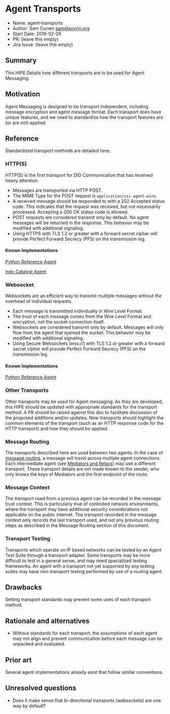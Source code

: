 # Agent Transports
- Name: agent-transports
- Author: Sam Curren <sam@sovrin.org>
- Start Date: 2019-02-26
- PR: (leave this empty)
- Jira Issue: (leave this empty)

## Summary
[summary]: #summary

This HIPE Details how different transports are to be used for Agent Messaging.

## Motivation
[motivation]: #motivation

Agent Messaging is designed to be transport independent, including message encryption and agent message format. Each transport does have unique features, and we need to standardize how the transport features are (or are not) applied. 

## Reference

[Reference]: #reference

Standardized transport methods are detailed here. 

### HTTP(S)

HTTP(S) is the first transport for DID Communication that has received heavy attention.

- Messages are transported via HTTP POST.
- The MIME Type for the POST request is `application/ssi-agent-wire`.
- A received message should be responded to with a 202 Accepted status code. This indicates that the request was received, but not necessarily processed. Accepting a 200 OK status code is allowed.
- POST requests are considered transmit only by default. No agent messages will be returned in the response. This behavior may be modified with additional signaling.
- Using HTTPS with TLS 1.2 or greater with a forward secret cipher will provide Perfect Forward Secrecy (PFS) on the transmission leg.

#### Known Implementations

[Python Reference Agent](<https://github.com/hyperledger/indy-agent/tree/master/python>)

[Indy Catalyst Agent](<https://github.com/bcgov/indy-catalyst/tree/master/agent>)


### Websocket

Websockets are an efficient way to transmit multiple messages without the overhead of individual requests. 

- Each message is transmitted individually in Wire Level Format.
- The trust of each message comes from the Wire Level Format and encryption, not the socket connection itself.
- Websockets are considered transmit only by default. Messages will only flow from the agent that opened the socket. This behavior may be modified with additional signaling.
- Using Secure Websockets (wss://) with TLS 1.2 or greater with a forward secret cipher will provide Perfect Forward Secrecy (PFS) on the transmission leg.

#### Known Implementations

[Python Reference Agent](<https://github.com/hyperledger/indy-agent/tree/master/python>)


### Other Transports

Other transports may be used for Agent messaging. As they are developed, this HIPE should be updated with appropriate standards for the transport method. A PR should be raised against this doc to facilitate discussion of the proposed additions and/or updates. New transports should highlight the common elements of the transport (such as an HTTP response code for the HTTP transport) and how they should be applied.

### Message Routing

The transports described here are used between two agents. In the case of [message routing](<https://github.com/hyperledger/indy-hipe/tree/master/text/0022-cross-domain-messaging>), a message will travel across multiple agent connections. Each intermediate agent (see [Mediators and Relays](<https://github.com/hyperledger/indy-hipe/tree/master/text/0036-mediators-and-relays>)) may use a different transport. These transport details are not made known to the sender, who only knows the keys of Mediators and the first endpoint of the route. 

### Message Context

The transport used from a previous agent can be recorded in the message trust context. This is particularly true of controlled network environments, where the transport may have additional security considerations not applicable on the public internet. The transport recorded in the message context only records the last transport used, and not any previous routing steps as described in the Message Routing section of this document.

### Transport Testing

Transports which operate on IP based networks can be tested by an Agent Test Suite through a transport adapter. Some transports may be more difficult to test in a general sense, and may need specialized testing frameworks. An agent with a transport not yet supported by any testing suites may have non-transport testing performed by use of a routing agent.

## Drawbacks
[drawbacks]: #drawbacks

Setting transport standards may prevent some uses of each transport method.

## Rationale and alternatives
[alternatives]: #alternatives

- Without standards for each transport, the assumptions of each agent may not align and prevent communication before each message can be unpacked and evaluated.

## Prior art
[prior-art]: #prior-art

Several agent implementations already exist that follow similar conventions.

## Unresolved questions
[unresolved]: #unresolved-questions

- Does it make sense that bi-directional transports (websockets) are one way by default?
